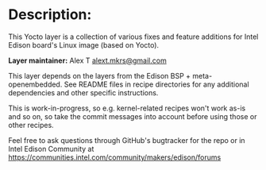 Description:
============

This Yocto layer is a collection of various fixes and feature additions
for Intel Edison board's Linux image (based on Yocto).

**Layer maintainer:** Alex T <alext.mkrs@gmail.com>

This layer depends on the layers from the Edison BSP + meta-openembedded.
See README files in recipe directories for any additional dependencies and other
specific instructions.

This is work-in-progress, so e.g. kernel-related recipes won't work as-is and so on,
so take the commit messages into account before using those or other recipes.

Feel free to ask questions through GitHub's bugtracker for the repo or
in Intel Edison Community at https://communities.intel.com/community/makers/edison/forums
